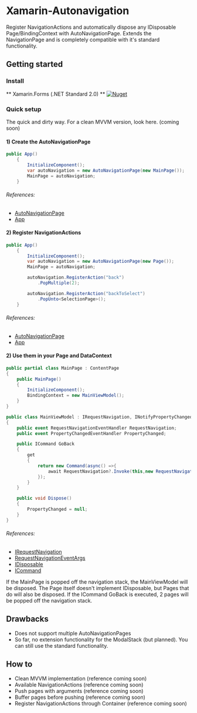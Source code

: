 # Xamarin-Autonavigation

Register NavigationActions and automatically dispose any IDisposable Page/BindingContext with AutoNavigationPage.
Extends the NavigationPage and is completely compatible with it's standard functionality.

## Getting started

### Install

** Xamarin.Forms (.NET Standard 2.0) **
[![Nuget](https://img.shields.io/nuget/v/Xamarin.Forms-AutoNavigationPage.svg)](https://www.nuget.org/packages/Xamarin.Forms-AutoNavigationPage/)

### Quick setup

The quick and dirty way. For a clean MVVM version, look here. (coming soon)

#### 1) Create the AutoNavigationPage
```csharp
public App()
    {
        InitializeComponent();
        var autoNavigation = new AutoNavigationPage(new MainPage());
        MainPage = autoNavigation;
    }
```
###### References:
* [AutoNavigationPage](Sources/Xamarin.Forms.AutoNavigationPage/AutoNavigationPage.cs)
* [App](https://docs.microsoft.com/de-de/dotnet/api/xamarin.forms.application?view=xamarin-forms)
#### 2) Register NavigationActions
```csharp
public App()
    {
        InitializeComponent();
        var autoNavigation = new AutoNavigationPage(new Page());
        MainPage = autoNavigation;

        autoNavigation.RegisterAction("back")
            .PopMultiple(2);

        autoNavigation.RegisterAction("backToSelect")
            .PopUnto<SelectionPage>();
    }
```
###### References:
* [AutoNavigationPage](Sources/Xamarin.Forms.AutoNavigationPage/AutoNavigationPage.cs)
* [App](https://docs.microsoft.com/de-de/dotnet/api/xamarin.forms.application?view=xamarin-forms)
#### 2) Use them in your Page and DataContext
```csharp
public partial class MainPage : ContentPage
{
    public MainPage()
    {
        InitializeComponent();
        BindingContext = new MainViewModel();
    }
}
```

```csharp
public class MainViewModel : IRequestNavigation, INotifyPropertyChanged, IDisposable
{
    public event RequestNavigationEventHandler RequestNavigation;
    public event PropertyChangedEventHandler PropertyChanged;

    public ICommand GoBack
    {
        get
        {
            return new Command(async() =>{
                await RequestNavigation?.Invoke(this,new RequestNavigationEventArgs("back"));
            });
        }
    }

    public void Dispose()
    {
        PropertyChanged = null;
    }
}
```
###### References:
* [IRequestNavigation](Sources/Xamarin.Forms.AutoNavigationPage/EventHandling/IRequestNavigation.cs)
* [RequestNavigationEventArgs](Sources/Xamarin.Forms.AutoNavigationPage/EventHandling/RequestNavigationEventArgs.cs)
* [IDisposable](https://docs.microsoft.com/de-de/dotnet/api/system.idisposable?view=netframework-4.8)
* [ICommand](https://docs.microsoft.com/de-de/xamarin/xamarin-forms/app-fundamentals/data-binding/commanding)

If the MainPage is popped off the navigation stack, the MainViewModel will be disposed.
The Page itself doesn't implement IDisposable, but Pages that do will also be disposed.
If the ICommand GoBack is executed, 2 pages will be popped off the navigation stack. 

## Drawbacks
* Does not support multiple AutoNavigationPages
* So far, no extension functionality for the ModalStack (but planned). You can still use the standard functionality.

## How to
* Clean MVVM implementation (reference coming soon)
* Available NavigationActions (reference coming soon)
* Push pages with arguments (reference coming soon)
* Buffer pages before pushing (reference coming soon)
* Register NavigationActions through Container (reference coming soon)

